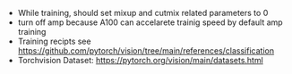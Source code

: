- While training, should set mixup and cutmix related parameters to 0 
- turn off amp because A100 can accelarete trainig speed by default amp training
- Training recipts see https://github.com/pytorch/vision/tree/main/references/classification
- Torchvision Dataset: https://pytorch.org/vision/main/datasets.html